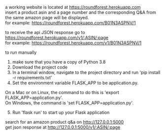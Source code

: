 a working website is located at https://roundforest.herokuapp.com  
insert a product asin and a page number and the corresponding Q&A from the same amazon page will be displayed.  
for example: https://roundforest.herokuapp.com/B01N3ASPNV/1  

to receive the api JSON response go to https://roundforest.herokuapp.com/v1/:ASIN/:page  
for example: https://roundforest.herokuapp.com/v1/B01N3ASPNV/1

to run manually  
1. make sure that you have a copy of Python 3.8
2. Download the project code
3. In a terminal window, navigate to the project directory and run 'pip install -r requirements.txt'
4. Set the environment variable FLASK_APP to be application.py. 

On a Mac or on Linux, the command to do this is 'export FLASK_APP=application.py'.  
On Windows, the command is 'set FLASK_APP=application.py'.

5. Run 'flask run' to start up your Flask application

search for an amazon product q&a on http://127.0.0.1:5000  
get json response at http://127.0.0.1:5000/v1/:ASIN/:page
